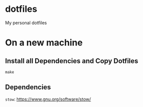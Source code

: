 dotfiles
========

My personal dotfiles

# On a new machine

##  Install all Dependencies and Copy Dotfiles

`make`

## Dependencies

`stow`: https://www.gnu.org/software/stow/
